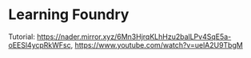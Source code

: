 # Learning Foundry

Tutorial: <https://nader.mirror.xyz/6Mn3HjrqKLhHzu2balLPv4SqE5a-oEESl4ycpRkWFsc>, <https://www.youtube.com/watch?v=uelA2U9TbgM>
